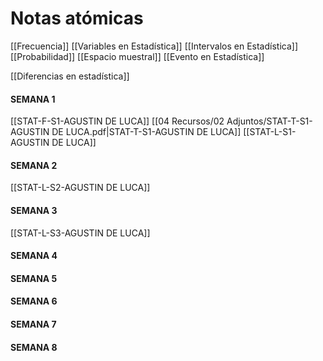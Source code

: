 # Notas atómicas
[[Frecuencia]]
[[Variables en Estadística]]
[[Intervalos en Estadística]]
[[Probabilidad]]
[[Espacio muestral]]
[[Evento en Estadística]]

[[Diferencias en estadística]]

#### SEMANA 1 
[[STAT-F-S1-AGUSTIN DE LUCA]]
[[04 Recursos/02 Adjuntos/STAT-T-S1-AGUSTIN DE LUCA.pdf|STAT-T-S1-AGUSTIN DE LUCA]]
[[STAT-L-S1-AGUSTIN DE LUCA]]
#### SEMANA 2
[[STAT-L-S2-AGUSTIN DE LUCA]]
#### SEMANA 3
[[STAT-L-S3-AGUSTIN DE LUCA]]
#### SEMANA 4
#### SEMANA 5
#### SEMANA 6
#### SEMANA 7
#### SEMANA 8
